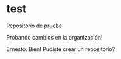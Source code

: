 test
====

Repositorio de prueba

Probando cambios en la organización!

Ernesto:  Bien!  Pudiste crear un repositorio?
